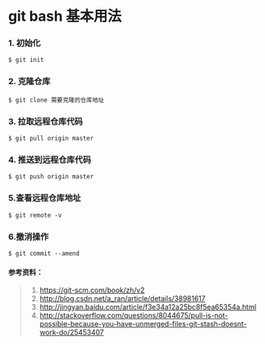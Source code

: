 # git bash 基本用法

### 1. 初始化

```
$ git init
```
### 2. 克隆仓库

```
$ git clone 需要克隆的仓库地址
```
### 3. 拉取远程仓库代码

```
$ git pull origin master
```
### 4. 推送到远程仓库代码

```
$ git push origin master
```
### 5.查看远程仓库地址
```
$ git remote -v
```
### 6.撤消操作
```
$ git commit --amend
```











#### 参考资料：
> 1. https://git-scm.com/book/zh/v2
> 2. http://blog.csdn.net/a_ran/article/details/38981617
> 3. http://jingyan.baidu.com/article/f3e34a12a25bc8f5ea65354a.html
> 4. http://stackoverflow.com/questions/8044675/pull-is-not-possible-because-you-have-unmerged-files-git-stash-doesnt-work-do/25453407


